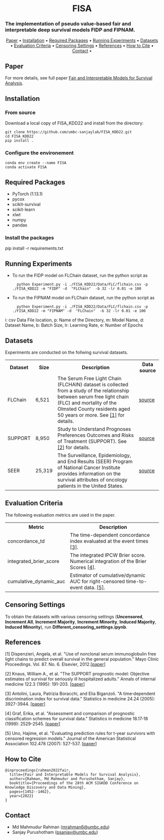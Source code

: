 
# $${\text{FISA}}$$
### The implementation of pseudo value-based fair and interpretable deep survival models FIDP and FIPNAM.

<p align="center">
    <a href="#Paper">Paper</a> •
    <a href="#installation">Installation</a> •    
    <a href="#required-packages">Required Packages</a> •
    <a href="#running-experiments">Running Experiments</a> • 
    <a href="#datasets">Datasets</a> •    
    <a href="#evaluation-criteria">Evaluation Criteria</a> •
    <a href="#censoring-settings">Censoring Settings</a> • 
    <a href="#references">References</a> •	
    <a href="#how-to-cite">How to Cite</a> •    
    <a href="#Contact">Contact</a> •
</p>


## Paper
For more details, see full paper [Fair and Interpretable Models for Survival Analysis](https://dl.acm.org/doi/10.1145/3534678.3539259).

## Installation
### From source
Download a local copy of FISA_KDD22 and install from the directory:

	git clone https://github.com/umbc-sanjaylab/FISA_KDD22.git
	cd FISA_KDD22
	pip install .

### Configure the environement

	conda env create --name FISA
	conda activate FISA

## Required Packages
* PyTorch (1.13.1)
* pycox
* scikit-survival 
* scikit-learn
* xlwt
* numpy
* pandas

### Install the packages
pip install -r requirements.txt


## Running Experiments
* To run the FIDP model on FLChain dataset, run the python script as 

		python Experiment.py -i ./FISA_KDD22/Data/FLC/flchain.csv -p ./FISA_KDD22 -m "FIDP" -d  "FLChain"  -b 32 -lr 0.01 -e 100

* To run the FIPNAM model on FLChain dataset, run the python script as 

		python Experiment.py -i ./FISA_KDD22/Data/FLC/flchain.csv -p ./FISA_KDD22 -m "FIPNAM" -d  "FLChain"  -b 32 -lr 0.01 -e 100
	
i: csv Data File location, 
p: Name of the Directory, 
m: Model Name, 
d: Dataset Name, 
b: Batch Size, 
lr: Learning Rate, 
e: Number of Epochs	

## Datasets 
Experiments are conducted on the follwing survival datasets.

<table>
    <tr>
        <th>Dataset</th>
        <th>Size</th>
        <th>Description</th>
        <th>Data source</th>
    </tr>
    <tr>
        <td>FLChain</td>
        <td>6,521</td>
        <td>
        The Serum Free Light Chain (FLCHAIN) dataset is collected from a study of the relationship between serum free light chain (FLC) and mortality of the Olmsted County residents aged 50 years or more.  See <a href="#references">[1]</a> for details.
        </td>
        <td><a href="https://scikit-survival.readthedocs.io/en/stable/api/generated/sksurv.datasets.load_flchain.html">source</a>
    </tr>
    <tr>
        <td>SUPPORT</td>
        <td>8,950</td>
        <td>
        Study to Understand Prognoses Preferences Outcomes and Risks of Treatment (SUPPORT).
        See <a href="#references">[2]</a> for details.
        </td>
        <td><a href="https://github.com/autonlab/auton-survival/tree/master/dsm/datasets">source</a>
    </tr>
    <tr>
        <td>SEER</td>
        <td>25,319</td>
        <td>
        The Surveillance, Epidemiology, and End Results (SEER) Program of National Cancer Institute provides information on the survival attributes of oncology patients in the United States.
        </td>
        <td><a href="https://seer.cancer.gov/">source</a>
    </tr>		
</table>

## Evaluation Criteria 
The following evaluation metrics are used in the paper.

<table>
    <tr>
        <th>Metric</th>
        <th>Description</th>
    </tr>
    <tr>
        <td>concordance_td</td>
        <td>
        The time-dependent concordance index evaluated at the event times <a href="#references">[3]</a>.
        </td>
    </tr>
    <tr>
        <td>integrated_brier_score</td>
        <td>
        The integrated IPCW Brier score. Numerical integration of the Brier Scores <a href="#references">[4]</a>.
        </td>
    </tr>
    <tr>
        <td>cumulative_dynamic_auc</td>
        <td>
        Estimator of cumulative/dynamic AUC for right-censored time-to-event data. <a href="#references">[5]</a>.
        </td>
    </tr>	
</table>

## Censoring Settings 
To obtain the datasets with various censoring settings (**Uncensored**, **Increment All**, **Increment Majority**, **Increment Minority**, **Induced Majority**, **Induced Minority**), run **Different_censoring_settings.ipynb**.

## References
\[1\] Dispenzieri, Angela, et al. "Use of nonclonal serum immunoglobulin free light chains to predict overall survival in the general population." Mayo Clinic Proceedings. Vol. 87. No. 6. Elsevier, 2012.\[[paper](https://pubmed.ncbi.nlm.nih.gov/22677072/)\]

\[2\] Knaus, William A., et al. "The SUPPORT prognostic model: Objective estimates of survival for seriously ill hospitalized adults." Annals of internal medicine 122.3 (1995): 191-203. \[[paper](https://pubmed.ncbi.nlm.nih.gov/7810938/)\]

\[3\] Antolini, Laura, Patrizia Boracchi, and Elia Biganzoli. "A time‐dependent discrimination index for survival data." Statistics in medicine 24.24 (2005): 3927-3944. \[[paper](https://doi.org/10.1002/sim.2427)\]
  
\[4\] Graf, Erika, et al. "Assessment and comparison of prognostic classification schemes for survival data." Statistics in medicine 18.17‐18 (1999): 2529-2545. \[[paper](https://onlinelibrary.wiley.com/doi/abs/10.1002/%28SICI%291097-0258%2819990915/30%2918%3A17/18%3C2529%3A%3AAID-SIM274%3E3.0.CO%3B2-5)\]
 
\[5\] Uno, Hajime, et al. "Evaluating prediction rules for t-year survivors with censored regression models." Journal of the American Statistical Association 102.478 (2007): 527-537. \[[paper](https://www.tandfonline.com/doi/abs/10.1198/016214507000000149)\] 

## How to Cite

	@inproceedings{rahman2022fair,
	  title={Fair and Interpretable Models for Survival Analysis},  
	  author={Rahman, Md Mahmudur and Purushotham, Sanjay},  
	  booktitle={Proceedings of the 28th ACM SIGKDD Conference on Knowledge Discovery and Data Mining},  
	  pages={1452--1462},  
	  year={2022}  
	}
  
## Contact
* Md Mahmudur Rahman (mrahman6@umbc.edu)
* Sanjay Purushotham (psanjay@umbc.edu)
